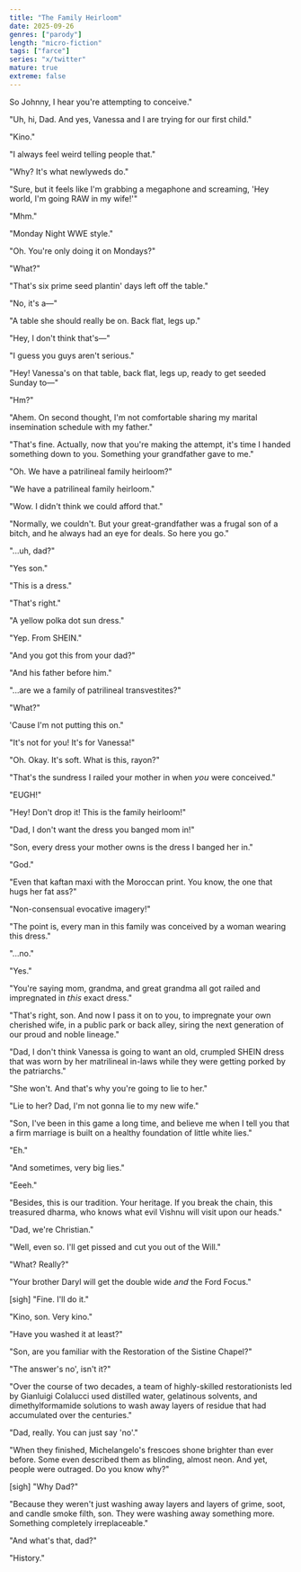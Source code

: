 ```yaml
---
title: "The Family Heirloom"
date: 2025-09-26
genres: ["parody"]
length: "micro-fiction"
tags: ["farce"]
series: "x/twitter"
mature: true
extreme: false
---
```


So Johnny, I hear you're attempting to conceive."

"Uh, hi, Dad. And yes, Vanessa and I are trying for our first child."

"Kino."

"I always feel weird telling people that."

"Why? It's what newlyweds do."

"Sure, but it feels like I'm grabbing a megaphone and screaming, 'Hey world, I'm going RAW in my wife!'"

"Mhm."

"Monday Night WWE style."

"Oh. You're only doing it on Mondays?"

"What?"

"That's six prime seed plantin' days left off the table."

"No, it's a—"

"A table she should really be on. Back flat, legs up."

"Hey, I don't think that's—"

"I guess you guys aren't serious."

"Hey! Vanessa's on that table, back flat, legs up, ready to get seeded Sunday to—"

"Hm?"

"Ahem. On second thought, I'm not comfortable sharing my marital insemination schedule with my father."

"That's fine. Actually, now that you're making the attempt, it's time I handed something down to you. Something your grandfather gave to me."

"Oh. We have a patrilineal family heirloom?"

"We have a patrilineal family heirloom."

"Wow. I didn't think we could afford that."

"Normally, we couldn't. But your great-grandfather was a frugal son of a bitch, and he always had an eye for deals. So here you go."

"...uh, dad?"

"Yes son."

"This is a dress."

"That's right."

"A yellow polka dot sun dress."

"Yep.  From SHEIN."

"And you got this from your dad?"

"And his father before him."

"...are we a family of patrilineal transvestites?"

"What?"

'Cause I'm not putting this on."

"It's not for you! It's for Vanessa!" 

"Oh. Okay. It's soft. What is this, rayon?"

"That's the sundress I railed your mother in when 𝘺𝘰𝘶 were conceived."

"EUGH!"

"Hey! Don't drop it! This is the family heirloom!"

"Dad, I don't want the dress you banged mom in!"

"Son, every dress your mother owns is the dress I banged her in." 

"God."

"Even that kaftan maxi with the Moroccan print. You know, the one that hugs her fat ass?"

"Non-consensual evocative imagery!"

"The point is, every man in this family was conceived by a woman wearing this dress."

"...no."

"Yes."

"You're saying mom, grandma, and great grandma all got railed and impregnated in 𝘵𝘩𝘪𝘴 exact dress."

"That's right, son. And now I pass it on to you, to impregnate your own cherished wife, in a public park or back alley, siring the next generation of our proud and noble lineage."

"Dad, I don't think Vanessa is going to want an old, crumpled SHEIN dress that was worn by her matrilineal in-laws while they were getting porked by the patriarchs."

"She won't. And that's why you're going to lie to her."

"Lie to her? Dad, I'm not gonna lie to my new wife."

"Son, I've been in this game a long time, and believe me when I tell you that a firm marriage is built on a healthy foundation of little white lies."

"Eh."

"And sometimes, very big lies."

"Eeeh."

"Besides, this is our tradition. Your heritage. If you break the chain, this treasured dharma, who knows what evil Vishnu will visit upon our heads."

"Dad, we're Christian."

"Well, even so. I'll get pissed and cut you out of the Will."

"What? Really?"

"Your brother Daryl will get the double wide 𝘢𝘯𝘥 the Ford Focus."

[sigh] "Fine. I'll do it."

"Kino, son. Very kino."

"Have you washed it at least?"

"Son, are you familiar with the Restoration of the Sistine Chapel?"

"The answer's no', isn't it?"

"Over the course of two decades, a team of highly-skilled restorationists led by Gianluigi Colalucci used distilled water, gelatinous solvents, and dimethylformamide solutions to wash away layers of residue that had accumulated over the centuries."

"Dad, really. You can just say 'no'."

"When they finished, Michelangelo's frescoes shone brighter than ever before. Some even described them as blinding, almost neon. And yet, people were outraged. Do you know why?"

[sigh] "Why Dad?"

"Because they weren't just washing away layers and layers of grime, soot, and candle smoke filth, son. They were washing away something more. Something completely irreplaceable."

"And what's that, dad?"

"History."
